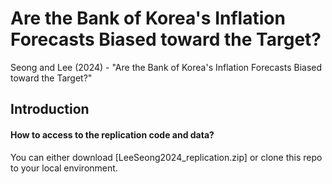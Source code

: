 # Are the Bank of Korea's Inflation Forecasts Biased toward the Target?
Seong and Lee (2024) - "Are the Bank of Korea's Inflation Forecasts Biased toward the Target?"
## Introduction

#### How to access to the replication code and data?
You can either download [LeeSeong2024_replication.zip] or clone this repo to your local environment.
